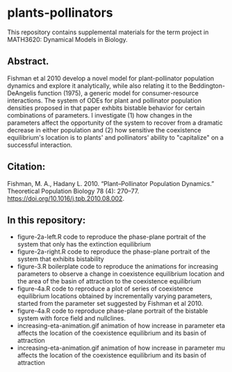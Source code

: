 # plants-pollinators

This repository contains supplemental materials for the term project in MATH3620: Dynamical Models in Biology. 

## Abstract. 
Fishman et al 2010 develop a novel model for plant-pollinator population dynamics and explore it analytically, while also relating it to the Beddington-DeAngelis function (1975), a generic model for consumer-resource interactions. The system of ODEs for plant and pollinator population densities proposed in that paper exhbits bistable behavior for certain combinations of parameters. I investigate (1) how changes in the parameters affect the opportunity of the system to recover from a dramatic decrease in either population and (2) how sensitive the coexistence equilibrium's location is to plants' and pollinators' ability to "capitalize" on a successful interaction. 

## Citation:
Fishman, M. A., Hadany L. 2010. “Plant–Pollinator Population Dynamics.” Theoretical Population Biology 78 (4): 270–77. https://doi.org/10.1016/j.tpb.2010.08.002.

## In this repository:

- figure-2a-left.R code to reproduce the phase-plane portrait of the system that only has the extinction equilibrium
- figure-2a-right.R code to reproduce the phase-plane portrait of the system that exhibits bistability
- figure-3.R boilerplate code to reproduce the animations for increasing parameters to observe a change in coexistence equilibrium location and the area of the basin of attraction to the coexistence equilibrium
- figure-4a.R code to reproduce a plot of series of coexistence equilibrium locations obtained by incrementally varying parameters, started from the parameter set suggested by Fishman et al 2010. 
- figure-4a.R code to reproduce phase-plane portrait of the bistable system with force field and nullclines. 
- increasing-eta-animation.gif animation of how increase in parameter eta affects the location of the coexistence equilibrium and its basin of attraction 
- increasing-eta-animation.gif animation of how increase in parameter mu affects the location of the coexistence equilibrium and its basin of attraction 
